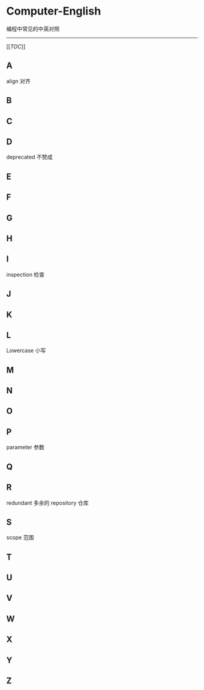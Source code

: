 # Computer-English
编程中常见的中英对照
***
[[_TOC_]]
## A
align 对齐 
## B
## C
## D
deprecated 不赞成
## E
## F
## G 
## H
## I
inspection 检查
## J
## K
## L
Lowercase 小写 
## M
## N
## O
## P
parameter 参数
## Q
## R
redundant 多余的
repository 仓库
## S
scope 范围
## T
## U
## V
## W
## X
## Y
## Z
